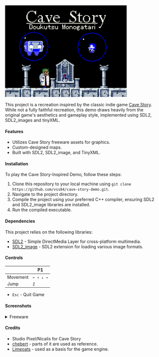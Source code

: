 ![cavestorydemo](./res/cavestorygithub.png)

This project is a recreation inspired by the classic indie game [Cave Story](https://en.wikipedia.org/wiki/Cave_Story). While not a fully faithful recreation, this demo draws heavily from the original game's aesthetics and gameplay style, implemented using SDL2, SDL2_images and tinyXML.


#### Features

- Utilizes Cave Story freeware assets for graphics.
- Custom-designed maps.
- Built with SDL2, SDL2_image, and TinyXML.


#### Installation 

To play the Cave Story-Inspired Demo, follow these steps:

1. Clone this repository to your local machine using `git clone https://github.com/vss84/cave-story-demo.git`.
2. Navigate to the project directory.
3. Compile the project using your preferred C++ compiler, ensuring SDL2 and SDL2_image libraries are installed.
4. Run the compiled executable.


#### Dependencies

This project relies on the following libraries:

- [SDL2](https://www.libsdl.org/) - Simple DirectMedia Layer for cross-platform multimedia.
- [SDL2_image](https://www.libsdl.org/projects/SDL_image/) - SDL2 extension for loading various image formats.


#### Controls

|                           | P1        |
| ------------------------- | --------- |
| Movement                  | `← ↑ ↓ →` |
| Jump                      | `Z`       |

- `Esc` - Quit Game


#### Screenshots

<details>
<summary>Freeware</summary>
  
![capture1](https://github.com/vss84/cave-story-demo/assets/25358799/2d9179f3-20ca-4f2b-9fde-29af77f80bed)

![Capture2](https://github.com/vss84/cave-story-demo/assets/25358799/d0fd8186-1457-4f4a-a744-18df6f7fd315)

![Capture3](https://github.com/vss84/cave-story-demo/assets/25358799/fa88e674-a7f7-4223-a14c-ff065e80b7a1)

</details>


#### Credits

- Studio Pixel/Nicalis for Cave Story
- [chebert](https://github.com/chebert/cavestory-screencast) - parts of it are used as reference.
- [Limeoats](https://github.com/Limeoats/cavestory-development) - used as a basis for the game engine.
